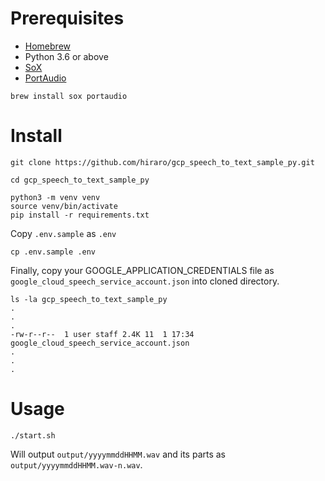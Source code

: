 # Prerequisites

* [Homebrew](https://brew.sh/index_ja)
* Python 3.6 or above
* [SoX](http://sox.sourceforge.net/sox.html)
* [PortAudio](http://www.portaudio.com/)

```
brew install sox portaudio
```

# Install

```
git clone https://github.com/hiraro/gcp_speech_to_text_sample_py.git

cd gcp_speech_to_text_sample_py

python3 -m venv venv
source venv/bin/activate
pip install -r requirements.txt
```

Copy `.env.sample` as `.env`

```
cp .env.sample .env
```

Finally, copy your GOOGLE_APPLICATION_CREDENTIALS file as `google_cloud_speech_service_account.json` into cloned directory.

```
ls -la gcp_speech_to_text_sample_py
.
.
.
-rw-r--r--  1 user staff 2.4K 11  1 17:34 google_cloud_speech_service_account.json
.
.
.
```

# Usage

```
./start.sh
```

Will output `output/yyyymmddHHMM.wav` and its parts as `output/yyyymmddHHMM.wav-n.wav`.
